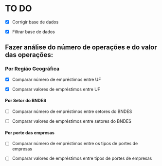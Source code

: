 # TO DO

- [X] Corrigir base de dados

- [X] Filtrar base de dados

## Fazer análise do número de operações e do valor das operações:

### Por Região Geográfica

- [X] Comparar número de empréstimos entre UF

- [X] Comparar valores de empréstimos entre UF

#### Por Setor do BNDES

- [ ] Comparar número de empréstimos entre setores do BNDES

- [ ] Comparar valores de empréstimos entre setores do BNDES

#### Por porte das empresas

- [ ] Comparar número de empréstimos entre os tipos de portes de empresas

- [ ] Comparar valores de empréstimos entre tipos de portes de empresas
